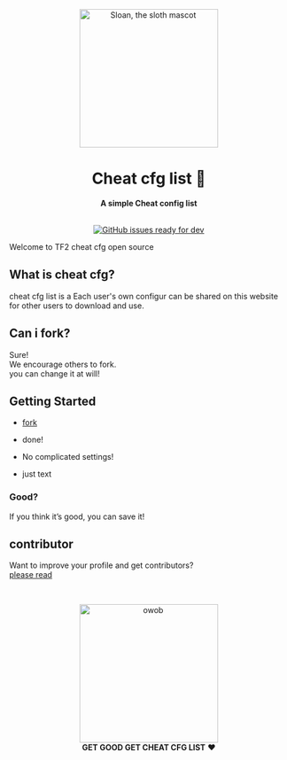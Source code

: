<div align="center">
  <img alt="Sloan, the sloth mascot" width="250px" src="https://github-production-user-asset-6210df.s3.amazonaws.com/64715639/329815719-ae82c724-f9e3-402e-8b46-f406a3da8967.png?X-Amz-Algorithm=AWS4-HMAC-SHA256&X-Amz-Credential=AKIAVCODYLSA53PQK4ZA%2F20240511%2Fus-east-1%2Fs3%2Faws4_request&X-Amz-Date=20240511T222826Z&X-Amz-Expires=300&X-Amz-Signature=2e44cce62dfb2e0379322b3d1ca36b327fa54aacd7980b6a9086fb530e4e04f2&X-Amz-SignedHeaders=host&actor_id=64715639&key_id=0&repo_id=799209748">
  <br>
  <h1>Cheat cfg list 📙</h1>
  <strong>A simple Cheat config list</strong>
</div>
<br>
<p align="center">
  <a href="https://github.com/Tira-tw/cheat-cfg-list/issues">
    <img src="https://img.shields.io/github/issues/forem/forem/ready for dev" alt="GitHub issues ready for dev">
  </a>
</p>

Welcome to TF2 cheat cfg open source

## What is cheat cfg?

cheat cfg list is a Each user's own configur can be shared on this website for other users to download and use.


## Can i fork?

Sure!<br>We encourage others to fork.<br>you can change it at will!


## Getting Started

- [fork](https://github.com/Tira-tw/cheat-cfg-list/fork)

- done!
 
- No complicated settings!
- just text
### Good?

If you think it’s good, you can save it!

## contributor

Want to improve your profile and get contributors?<br>[please read](wiki/contributor.md)


<br>

<p align="center">
  <img alt="owob" width="250px" src="https://avatars.githubusercontent.com/u/64715639?v=4">
  <br>
  <strong>GET GOOD GET CHEAT CFG LIST</strong> ❤️
</p>
